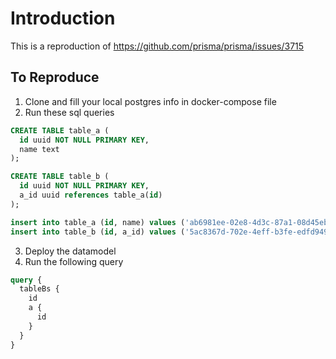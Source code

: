 # Introduction

This is a reproduction of https://github.com/prisma/prisma/issues/3715

## To Reproduce

1. Clone and fill your local postgres info in docker-compose file
2. Run these sql queries
```sql
CREATE TABLE table_a (
  id uuid NOT NULL PRIMARY KEY,
  name text
);

CREATE TABLE table_b (
  id uuid NOT NULL PRIMARY KEY,
  a_id uuid references table_a(id)
);

insert into table_a (id, name) values ('ab6981ee-02e8-4d3c-87a1-08d45ebd8b03', 'test');
insert into table_b (id, a_id) values ('5ac8367d-702e-4eff-b3fe-edfd9490c967', null);
```
3. Deploy the datamodel
4. Run the following query
```graphql
query {
  tableBs {
    id
    a {
      id
    }
  }
}
```
